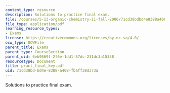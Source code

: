 ```yaml
---
content_type: resource
description: Solutions to practice final exam.
file: /courses/5-13-organic-chemistry-ii-fall-2006/71cd38bdbd4e8388a408fbaff38d373a_pract_final_key.pdf
file_type: application/pdf
learning_resource_types:
- Exams
license: https://creativecommons.org/licenses/by-nc-sa/4.0/
ocw_type: OCWFile
parent_title: Exams
parent_type: CourseSection
parent_uid: 6eb9569f-2f6e-1dd1-57dc-231dc3a15338
resourcetype: Document
title: pract_final_key.pdf
uid: 71cd38bd-bd4e-8388-a408-fbaff38d373a
---
```

Solutions to practice final exam.